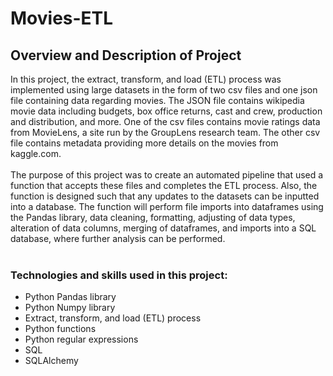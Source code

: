 # Movies-ETL
## Overview and Description of Project
In this project, the extract, transform, and load (ETL) process was implemented using large datasets in the form of two csv files and one json file containing data regarding movies. The JSON file contains wikipedia movie data including budgets, box office returns, cast and crew, production and distribution, and more. One of the csv files contains movie ratings data from MovieLens, a site run by the GroupLens research team. The other csv file contains metadata providing more details on the movies from kaggle.com. <br/><br/>
The purpose of this project was to create an automated pipeline that used a function that accepts these files and completes the ETL process. Also, the function is designed such that any updates to the datasets can be inputted into a database. The function will perform file imports into dataframes using the Pandas library, data cleaning, formatting, adjusting of data types, alteration of data columns, merging of dataframes, and imports into a SQL database, where further analysis can be performed.<br/><br/>
### Technologies and skills used in this project:
* Python Pandas library
* Python Numpy library
* Extract, transform, and load (ETL) process
* Python functions
* Python regular expressions
* SQL
* SQLAlchemy